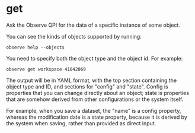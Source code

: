 # get

Ask the Observe QPI for the data of a specific instance of some object.

You can see the kinds of objects supported by running:

    observe help --objects

You need to specify both the object type and the object id. For example:

    observe get workspace 41042069

The output will be in YAML format, with the top section containing the object
type and ID, and sections for "config" and "state". Config is properties that
you can change directly about an object; state is properties that are somehow
derived from other configurations or the system itself.

For example, when you save a dataset, the "name" is a config property, whereas
the modification date is a state property, because it is derived by the system
when saving, rather than provided as direct input.
